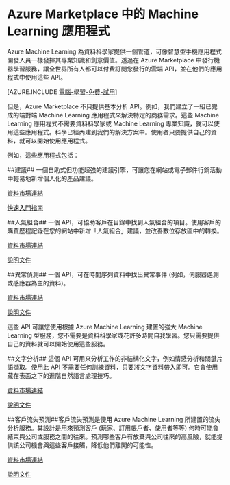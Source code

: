 <properties 
	pageTitle="Azure Marketplace 中的機器學習服務範例應用程式 | Microsoft Azure"
	description="Azure Machine Learning Marketplace 應用程式範例示範如何將 Machine Learning 服務發行到 Azure Marketplace 對於在自己的應用程式中使用的訂閱者進行支付。"
	services="machine-learning"
	documentationCenter=""
	authors="LuisCabrer"
	manager="paulettm"
	editor="cgronlun"/>

<tags 
	ms.service="machine-learning"
	ms.workload="data-services"
	ms.tgt_pltfrm="na"
	ms.devlang="na"
	ms.topic="article"
	ms.date="09/01/2015"
	ms.author="luisca"/>

# Azure Marketplace 中的 Machine Learning 應用程式

Azure Machine Learning 為資料科學家提供一個管道，可像智慧型手機應用程式開發人員一樣發揮其專業知識和創意價值。透過在 Azure Marketplace 中發行機器學習服務，讓全世界所有人都可以付費訂閱您發行的雲端 API，並在他們的應用程式中使用這些 API。

[AZURE.INCLUDE [電腦-學習-免費-試用](../../includes/machine-learning-free-trial.md)]

但是，Azure Marketplace 不只提供基本分析 API。例如，我們建立了一組已完成的端對端 Machine Learning 應用程式來解決特定的商務需求。這些 Machine Learning 應用程式不需要資料科學家或 Machine Learning 專業知識，就可以使用這些應用程式。科學已經內建到我們的解決方案中。使用者只要提供自己的資料，就可以開始使用應用程式。

例如，這些應用程式包括：

##建議##
 一個自助式但功能超強的建議引擎，可讓您在網站或電子郵件行銷活動中輕易地新增個人化的產品建議。

[資料市場連結](http://datamarket.azure.com/dataset/amla/recommendations)

[快速入門指南](machine-learning-recommendation-api-quick-start-guide.md)
  
##人氣組合##
一個 API，可協助客戶在目錄中找到人氣組合的項目。使用客戶的購買歷程記錄在您的網站中新增「人氣組合」建議，並改善數位存放區中的轉換。

[資料市場連結](https://datamarket.azure.com/dataset/amla/mba)

[說明文件](machine-learning-apps-frequently-bought-together-api.md)

##異常偵測##
一個 API，可在時間序列資料中找出異常事件 (例如，伺服器遙測或感應器為主的資料)。

[資料市場連結](https://datamarket.azure.com/dataset/aml_labs/anomalydetection)

[說明文件](machine-learning-apps-anomaly-detection.md)

這些 API 可讓您使用根據 Azure Machine Learning 建置的強大 Machine Learning 型服務，您不需要是資料科學家或花許多時間自我學習。您只需要提供自己的資料就可以開始使用這些服務。

##文字分析##
這個 API 可用來分析工作的非結構化文字，例如情感分析和關鍵片語擷取。使用此 API 不需要任何訓練資料，只要將文字資料帶入即可。它會使用藏在表面之下的進階自然語言處理技巧。

[資料市場連結](https://datamarket.azure.com/dataset/aml_labs/anomalydetection)

[說明文件](machine-learning-apps-text-analytics.md)

 
 ##客戶流失預測##客戶流失預測是使用 Azure Machine Learning 所建置的流失分析服務。其設計是用來預測客戶 (玩家、訂用帳戶者、使用者等等) 何時可能會結束與公司或服務之間的往來。預測哪些客戶有放棄與公司往來的高風險，就能提供該公司機會與這些客戶接觸，降低他們離開的可能性。

[資料市場連結](https://datamarket.azure.com/dataset/amla/customer-churn-prediction)

[說明文件](https://churn.cloudapp.net/documentation)

<!---HONumber=September15_HO1-->